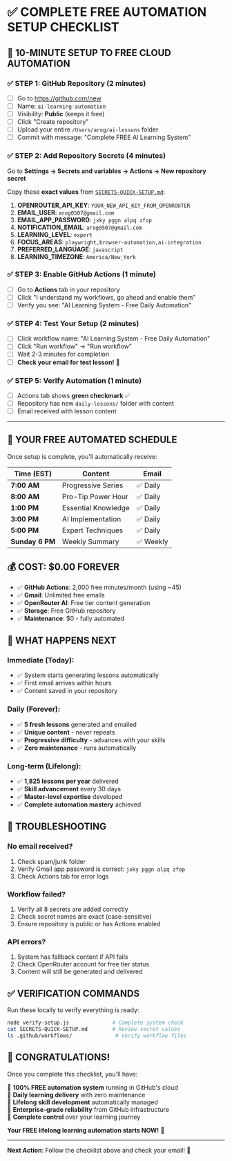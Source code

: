 # ✅ **COMPLETE FREE AUTOMATION SETUP CHECKLIST**

## 🎯 **10-MINUTE SETUP TO FREE CLOUD AUTOMATION**

### **✅ STEP 1: GitHub Repository** (2 minutes)
- [ ] Go to https://github.com/new
- [ ] Name: `ai-learning-automation`
- [ ] Visibility: **Public** (keeps it free)
- [ ] Click "Create repository"
- [ ] Upload your entire `/Users/arog/ai-lessons` folder
- [ ] Commit with message: "Complete FREE AI Learning System"

### **✅ STEP 2: Add Repository Secrets** (4 minutes)
Go to **Settings → Secrets and variables → Actions → New repository secret**

Copy these **exact values** from [`SECRETS-QUICK-SETUP.md`](./SECRETS-QUICK-SETUP.md):

1. **OPENROUTER_API_KEY**: `YOUR_NEW_API_KEY_FROM_OPENROUTER`
2. **EMAIL_USER**: `arog0507@gmail.com`  
3. **EMAIL_APP_PASSWORD**: `jxky pggn alpq zfop`
4. **NOTIFICATION_EMAIL**: `arog0507@gmail.com`
5. **LEARNING_LEVEL**: `expert`
6. **FOCUS_AREAS**: `playwright,browser-automation,ai-integration`
7. **PREFERRED_LANGUAGE**: `javascript`
8. **LEARNING_TIMEZONE**: `America/New_York`

### **✅ STEP 3: Enable GitHub Actions** (1 minute)
- [ ] Go to **Actions** tab in your repository
- [ ] Click "I understand my workflows, go ahead and enable them"
- [ ] Verify you see: "AI Learning System - Free Daily Automation"

### **✅ STEP 4: Test Your Setup** (2 minutes)
- [ ] Click workflow name: "AI Learning System - Free Daily Automation"
- [ ] Click "Run workflow" → "Run workflow"
- [ ] Wait 2-3 minutes for completion
- [ ] **Check your email for test lesson!** 📧

### **✅ STEP 5: Verify Automation** (1 minute)
- [ ] Actions tab shows **green checkmark** ✅
- [ ] Repository has new `daily-lessons/` folder with content
- [ ] Email received with lesson content

---

## 📅 **YOUR FREE AUTOMATED SCHEDULE**

Once setup is complete, you'll automatically receive:

| **Time (EST)** | **Content** | **Email** |
|----------------|-------------|-----------|
| **7:00 AM** | Progressive Series | ✅ Daily |
| **8:00 AM** | Pro-Tip Power Hour | ✅ Daily |
| **1:00 PM** | Essential Knowledge | ✅ Daily |  
| **3:00 PM** | AI Implementation | ✅ Daily |
| **5:00 PM** | Expert Techniques | ✅ Daily |
| **Sunday 6 PM** | Weekly Summary | ✅ Weekly |

## 💰 **COST: $0.00 FOREVER**

- ✅ **GitHub Actions**: 2,000 free minutes/month (using ~45)
- ✅ **Gmail**: Unlimited free emails
- ✅ **OpenRouter AI**: Free tier content generation  
- ✅ **Storage**: Free GitHub repository
- ✅ **Maintenance**: $0 - fully automated

## 🚀 **WHAT HAPPENS NEXT**

### **Immediate** (Today):
- ✅ System starts generating lessons automatically
- ✅ First email arrives within hours
- ✅ Content saved in your repository

### **Daily** (Forever):
- ✅ **5 fresh lessons** generated and emailed
- ✅ **Unique content** - never repeats
- ✅ **Progressive difficulty** - advances with your skills
- ✅ **Zero maintenance** - runs automatically

### **Long-term** (Lifelong):
- ✅ **1,825 lessons per year** delivered
- ✅ **Skill advancement** every 30 days  
- ✅ **Master-level expertise** developed
- ✅ **Complete automation mastery** achieved

## 🎯 **TROUBLESHOOTING**

### **No email received?**
1. Check spam/junk folder
2. Verify Gmail app password is correct: `jxky pggn alpq zfop`
3. Check Actions tab for error logs

### **Workflow failed?**
1. Verify all 8 secrets are added correctly
2. Check secret names are exact (case-sensitive)
3. Ensure repository is public or has Actions enabled

### **API errors?**
1. System has fallback content if API fails
2. Check OpenRouter account for free tier status
3. Content will still be generated and delivered

## ✅ **VERIFICATION COMMANDS**

Run these locally to verify everything is ready:
```bash
node verify-setup.js              # Complete system check
cat SECRETS-QUICK-SETUP.md        # Review secret values
ls .github/workflows/              # Verify workflow files
```

## 🎉 **CONGRATULATIONS!**

Once you complete this checklist, you'll have:

🌟 **100% FREE automation system** running in GitHub's cloud  
🌟 **Daily learning delivery** with zero maintenance  
🌟 **Lifelong skill development** automatically managed  
🌟 **Enterprise-grade reliability** from GitHub infrastructure  
🌟 **Complete control** over your learning journey  

**Your FREE lifelong learning automation starts NOW!** 🚀

---

**Next Action**: Follow the checklist above and check your email! 📧